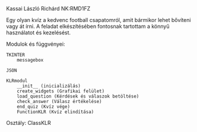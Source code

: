 Kassai László Richárd NK:RMD1FZ

Egy olyan kvíz a kedvenc football csapatomról, amit bármikor lehet bővíteni vagy át írni.
A feladat elkészítésében fontosnak tartottam a könnyű használatot és kezelésést.

Modulok és függvényei:
    
    TKINTER
        messagebox
    
    JSON

    KLRmodul
        __init__ (inicializálás)
        create_widgets (Grafikai felület)
        load_question (Kérdések és válaszok betöltése)
        check_answer (Válasz értékelése)
        end_quiz (Kvíz vége)
        FunctionKLR (Kvíz elindítása)

Osztály:
    ClassKLR